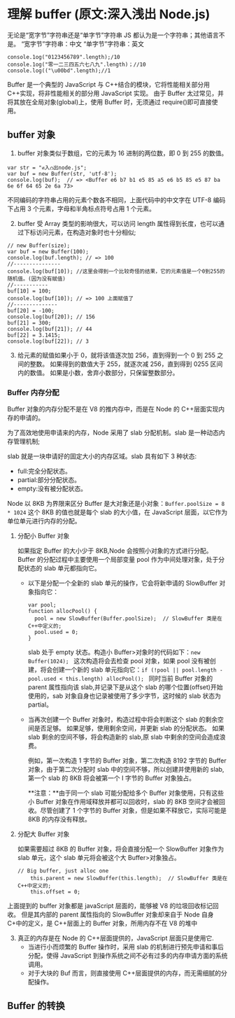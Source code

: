 # 理解 buffer (原文:深入浅出 Node.js)

无论是“宽字节”字符串还是“单字节”字符串 JS 都认为是一个字符串；其他语言不是。
“宽字节”字符串：中文
“单字节”字符串：英文

```
console.1og("0123456789".length);/10
console.1og("零一二三四五六七八九".length)；//10
console.log(("\u00bd".length);//1
```

Buffer 是一个典型的 JavaScript 与 C++结合的模块，它将性能相关部分用 C++实现，将非性能相关的部分用 JavaScript 实现。
由于 Buffer 太过常见，并将其放在全局对象(global)上，使用 Buffer 时，无须通过 require()即可直接使用。

## buffer 对象

1. buffer 对象类似于数组，它的元素为 16 进制的两位数，即 0 到 255 的数值。

```
var str = "ศ入റ出node.js";
var buf = new Buffer(str, 'utf-8');
console.log(buf);  // => <Buffer e6 b7 b1 e5 85 a5 e6 b5 85 e5 87 ba 6e 6f 64 65 2e 6a 73>
```

不同编码的字符串占用的元素个数各不相同，上面代码中的中文字在 UTF-8 编码下占用 3 个元素，字母和半角标点符号占用 1 个元素。

2. buffer 受 Array 类型的影响很大，可以访问 length 属性得到长度，也可以通过下标访问元素，在构造对象时也十分相似;

```
// new Buffer(size);
var buf = new Buffer(100);
console.log(buf.length); // => 100
//---------------
console.log(buf[10]); //这里会得到一个比较奇怪的结果，它的元素值是一个0到255的随机值。(因为没有赋值)
//-----------
buf[10] = 100;
console.log(buf[10]); // => 100 上面赋值了
//--------------
buf[20] = -100;
console.log(buf[20]); // 156
buf[21] = 300;
console.log(buf[21]); // 44
buf[22] = 3.1415;
console.log(buf[22]); // 3
```

3.  给元素的赋值如果小于 0，就将该值逐次加 256，直到得到一个 0 到 255 之间的整数。
    如果得到的数值大于 255，就逐次减 256，直到得到 0255 区间内的数值。
    如果是小数，舍弃小数部分，只保留整数部分。

### Buffer 内存分配

Buffer 对象的内存分配不是在 V8 的推内存中，而是在 Node 的 C++层面实现内存的申请的。

为了高效地使用申请来的内存，Node 采用了 slab 分配机制。slab 是一种动态内存管理机制;

slab 就是一块申请好的固定大小的内存区域。slab 具有如下 3 种状态:

- full:完全分配状态。
- partial:部分分配状态。
- empty:没有被分配状态。

Node 以 8KB 为界限来区分 Buffer 是大对象还是小对象：`Buffer.poolSize = 8 * 1024`
这个 8KB 的值也就是每个 slab 的大小值，在 JavaScript 层面，以它作为单位单元进行内存的分配。

1.  分配小 Buffer 对象

    如果指定 Buffer 的大小少于 8KB,Node 会按照小对象的方式进行分配。Buffer 的分配过程中主要使用一个局部变量 pool 作为中间处理对象，处于分配状态的 slab 单元都指向它。

    - 以下是分配一个全新的 slab 单元的操作，它会将新申请的 SlowBuffer 对象指向它：

      ```
      var pool;
      function allocPool() {
        pool = new SlowBuffer(Buffer.poolSize);  // SlowBuffer 类是在 C++中定义的;
        pool.used = 0;
      }
      ```

      slab 处于 empty 状态。构造小 Buffer>对象时的代码如下：`new Buffer(1024); `
      这次构造将会去检查 pool 对象，如果 pool 没有被创建，将会创建一个新的 slab 单元指向它：`if (!pool || pool.length - pool.used < this.length) allocPool(); `
      同时当前 Buffer 对象的 parent 属性指向该 slab,并记录下是从这个 slab 的哪个位置(offset)开始使用的，sab 对象自身也记录被使用了多少字节，这时候的 slab 状态为 partial。

    - 当再次创建一个 Buffer 对象时，构造过程中将会判断这个 slab 的剩余空间是否足够。
      如果足够，使用剩余空间，并更新 slab 的分配状态。
      如果 slab 剩余的空间不够，将会构造新的 slab,原 slab 中剩余的空间会造成浪费。

      例如，第一次构造 1 字节的 Buffer 对象，第二次构造 8192 字节的 Buffer 对象，由于第二次分配时 slab 中的空间不够，所以创建并使用新的 slab,第一个 slab 的 8KB 将会被第一个 I 字节的 Buffer 对象独占。

      **注意：**由于同一个 slab 可能分配给多个 Buffer 对象使用，只有这些小 Buffer 对象在作用域释放并都可以回收时，slab 的 8KB 空间才会被回收。尽管创建了 1 个字节的 Buffer 对象，但是如果不释放它，实际可能是 8KB 的内存没有释放。

2.  分配大 Buffer 对象

    如果需要超过 8KB 的 Buffer 对象，将会直接分配一个 SlowBuffer 对象作为 slab 单元，这个 slab 单元将会被这个大 Buffer>对象独占。

    ```
    // Big buffer, just alloc one
        this.parent = new SlowBuffer(this.length);  // SlowBuffer 类是在 C++中定义的;
        this.offset = 0;
    ```

上面提到的 buffer 对象都是 javaScript 层面的，能够被 V8 的垃圾回收标记回收。
但是其内部的 parent 属性指向的 SlowBuffer 对象却来自于 Node 自身 C+中的定义，是 C++层面上的 Buffer 对象，所用内存不在 V8 的堆中

3. 真正的内存是在 Node 的 C++层面提供的，JavaScript 层面只是使用它.
   - 当进行小而烦繁的 Buffer 操作时，采用 slab 的机制进行预先申请和事后分配，使得 JavaScript 到操作系统之间不必有过多的内存申请方面的系统调用。
   - 对于大块的 Buf 而言，则直接使用 C++层面提供的内存，而无需细腻的分配操作。

## Buffer 的转换
